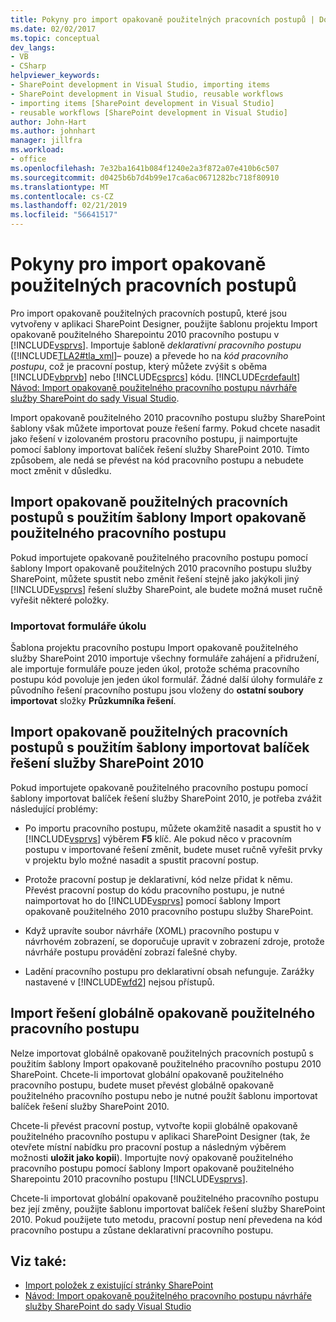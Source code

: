 ```yaml
---
title: Pokyny pro import opakovaně použitelných pracovních postupů | Dokumentace Microsoftu
ms.date: 02/02/2017
ms.topic: conceptual
dev_langs:
- VB
- CSharp
helpviewer_keywords:
- SharePoint development in Visual Studio, importing items
- SharePoint development in Visual Studio, reusable workflows
- importing items [SharePoint development in Visual Studio]
- reusable workflows [SharePoint development in Visual Studio]
author: John-Hart
ms.author: johnhart
manager: jillfra
ms.workload:
- office
ms.openlocfilehash: 7e32ba1641b084f1240e2a3f872a07e410b6c507
ms.sourcegitcommit: d0425b6b7d4b99e17ca6ac0671282bc718f80910
ms.translationtype: MT
ms.contentlocale: cs-CZ
ms.lasthandoff: 02/21/2019
ms.locfileid: "56641517"
---
```

# <a name="guidelines-for-importing-reusable-workflows"></a>Pokyny pro import opakovaně použitelných pracovních postupů
  Pro import opakovaně použitelných pracovních postupů, které jsou vytvořeny v aplikaci SharePoint Designer, použijte šablonu projektu Import opakovaně použitelného Sharepointu 2010 pracovního postupu v [!INCLUDE[vsprvs](../sharepoint/includes/vsprvs-md.md)]. Importuje šabloně *deklarativní* *pracovního postupu* ([!INCLUDE[TLA2#tla_xml](../sharepoint/includes/tla2sharptla-xml-md.md)]– pouze) a převede ho na *kód pracovního postupu*, což je pracovní postup, který můžete zvýšit s oběma [!INCLUDE[vbprvb](../sharepoint/includes/vbprvb-md.md)] nebo [!INCLUDE[csprcs](../sharepoint/includes/csprcs-md.md)] kódu. [!INCLUDE[crdefault](../sharepoint/includes/crdefault-md.md)] [Návod: Import opakovaně použitelného pracovního postupu návrháře služby SharePoint do sady Visual Studio](../sharepoint/walkthrough-import-a-sharepoint-designer-reusable-workflow-into-visual-studio.md).

 Import opakovaně použitelného 2010 pracovního postupu služby SharePoint šablony však můžete importovat pouze řešení farmy. Pokud chcete nasadit jako řešení v izolovaném prostoru pracovního postupu, ji naimportujte pomocí šablony importovat balíček řešení služby SharePoint 2010. Tímto způsobem, ale nedá se převést na kód pracovního postupu a nebudete moct změnit v důsledku.

## <a name="import-reusable-workflows-by-using-the-import-reusable-workflow-template"></a>Import opakovaně použitelných pracovních postupů s použitím šablony Import opakovaně použitelného pracovního postupu
 Pokud importujete opakovaně použitelného pracovního postupu pomocí šablony Import opakovaně použitelných 2010 pracovního postupu služby SharePoint, můžete spustit nebo změnit řešení stejně jako jakýkoli jiný [!INCLUDE[vsprvs](../sharepoint/includes/vsprvs-md.md)] řešení služby SharePoint, ale budete možná muset ručně vyřešit některé položky.

### <a name="import-task-forms"></a>Importovat formuláře úkolu
 Šablona projektu pracovního postupu Import opakovaně použitelného služby SharePoint 2010 importuje všechny formuláře zahájení a přidružení, ale importuje formuláře pouze jeden úkol, protože schéma pracovního postupu kód povoluje jen jeden úkol formulář. Žádné další úlohy formuláře z původního řešení pracovního postupu jsou vloženy do **ostatní soubory importovat** složky **Průzkumníka řešení**.

## <a name="import-reusable-workflows-by-using-the-import-sharepoint-2010-solution-package-template"></a>Import opakovaně použitelných pracovních postupů s použitím šablony importovat balíček řešení služby SharePoint 2010
 Pokud importujete opakovaně použitelného pracovního postupu pomocí šablony importovat balíček řešení služby SharePoint 2010, je potřeba zvážit následující problémy:

-   Po importu pracovního postupu, můžete okamžitě nasadit a spustit ho v [!INCLUDE[vsprvs](../sharepoint/includes/vsprvs-md.md)] výběrem **F5** klíč. Ale pokud něco v pracovním postupu v importované řešení změnit, budete muset ručně vyřešit prvky v projektu bylo možné nasadit a spustit pracovní postup.

-   Protože pracovní postup je deklarativní, kód nelze přidat k němu. Převést pracovní postup do kódu pracovního postupu, je nutné naimportovat ho do [!INCLUDE[vsprvs](../sharepoint/includes/vsprvs-md.md)] pomocí šablony Import opakovaně použitelného 2010 pracovního postupu služby SharePoint.

-   Když upravíte soubor návrháře (XOML) pracovního postupu v návrhovém zobrazení, se doporučuje upravit v zobrazení zdroje, protože návrháře postupu provádění zobrazí falešné chyby.

-   Ladění pracovního postupu pro deklarativní obsah nefunguje. Zarážky nastavené v [!INCLUDE[wfd2](../sharepoint/includes/wfd2-md.md)] nejsou přístupů.

## <a name="import-globally-reusable-workflow-solutions"></a>Import řešení globálně opakovaně použitelného pracovního postupu
 Nelze importovat globálně opakovaně použitelných pracovních postupů s použitím šablony Import opakovaně použitelného pracovního postupu 2010 SharePoint. Chcete-li importovat globální opakovaně použitelného pracovního postupu, budete muset převést globálně opakovaně použitelného pracovního postupu nebo je nutné použít šablonu importovat balíček řešení služby SharePoint 2010.

 Chcete-li převést pracovní postup, vytvořte kopii globálně opakovaně použitelného pracovního postupu v aplikaci SharePoint Designer (tak, že otevřete místní nabídku pro pracovní postup a následným výběrem možnosti **uložit jako kopii**). Importujte nový opakovaně použitelného pracovního postupu pomocí šablony Import opakovaně použitelného Sharepointu 2010 pracovního postupu [!INCLUDE[vsprvs](../sharepoint/includes/vsprvs-md.md)].

 Chcete-li importovat globální opakovaně použitelného pracovního postupu bez její změny, použijte šablonu importovat balíček řešení služby SharePoint 2010. Pokud použijete tuto metodu, pracovní postup není převedena na kód pracovního postupu a zůstane deklarativní pracovního postupu.

## <a name="see-also"></a>Viz také:
- [Import položek z existující stránky SharePoint](../sharepoint/importing-items-from-an-existing-sharepoint-site.md)
- [Návod: Import opakovaně použitelného pracovního postupu návrháře služby SharePoint do sady Visual Studio](../sharepoint/walkthrough-import-a-sharepoint-designer-reusable-workflow-into-visual-studio.md)
